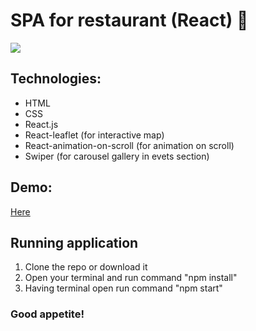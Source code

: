 # SPA for restaurant (React) :spaghetti:

<img src="https://user-images.githubusercontent.com/102720711/187640321-d2f07bed-87c5-4cce-b33a-c1819b15090a.png"/> 

## Technologies: 
- HTML
- CSS
- React.js
- React-leaflet (for interactive map)
- React-animation-on-scroll (for animation on scroll)
- Swiper (for carousel gallery in evets section)</br>

## Demo: 
 [Here](https://blossomingiris.github.io/React-Website/)</br>

## Running application
1. Clone the repo or download it
2. Open your terminal and run command "npm install"
3. Having terminal open run command "npm start"

### Good appetite!
